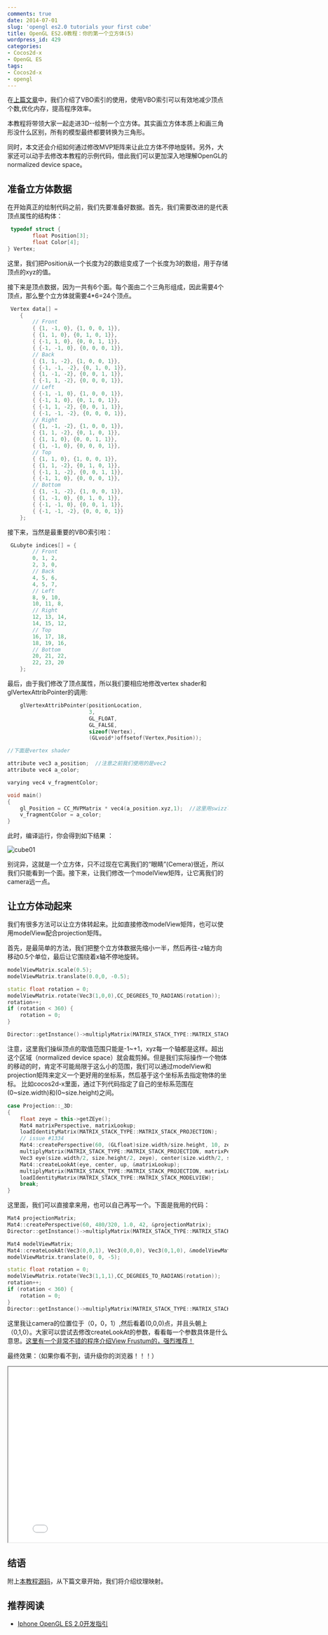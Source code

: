 ```yaml
---
comments: true
date: 2014-07-01
slug: 'opengl es2.0 tutorials your first cube'
title: OpenGL ES2.0教程：你的第一个立方体(5)
wordpress_id: 429
categories:
- Cocos2d-x
- OpenGL ES
tags:
- Cocos2d-x
- opengl
---
```


 
<!-- toc -->
在[上篇文章](http://zilongshanren.com/blog/2014-06-22-opengl-es2-use-vbo.html)中，我们介绍了VBO索引的使用，使用VBO索引可以有效地减少顶点个数,优化内存，提高程序效率。

本教程将带领大家一起走进3D--绘制一个立方体。其实画立方体本质上和画三角形没什么区别，所有的模型最终都要转换为三角形。

同时，本文还会介绍如何通过修改MVP矩阵来让此立方体不停地旋转。另外，大家还可以动手去修改本教程的示例代码，借此我们可以更加深入地理解OpenGL的normalized device space。

<!-- more -->

## 准备立方体数据

在开始真正的绘制代码之前，我们先要准备好数据。首先，我们需要改进的是代表顶点属性的结构体：

```cpp
 typedef struct {
        float Position[3];
        float Color[4];
} Vertex;
```
这里，我们把Position从一个长度为2的数组变成了一个长度为3的数组，用于存储顶点的xyz的值。

接下来是顶点数据，因为一共有6个面。每个面由二个三角形组成，因此需要4个顶点，那么整个立方体就需要4*6=24个顶点。

```cpp
 Vertex data[] =
    {
        // Front
        { {1, -1, 0}, {1, 0, 0, 1}},
        { {1, 1, 0}, {0, 1, 0, 1}},
        { {-1, 1, 0}, {0, 0, 1, 1}},
        { {-1, -1, 0}, {0, 0, 0, 1}},
        // Back
        { {1, 1, -2}, {1, 0, 0, 1}},
        { {-1, -1, -2}, {0, 1, 0, 1}},
        { {1, -1, -2}, {0, 0, 1, 1}},
        { {-1, 1, -2}, {0, 0, 0, 1}},
        // Left
        { {-1, -1, 0}, {1, 0, 0, 1}},
        { {-1, 1, 0}, {0, 1, 0, 1}},
        { {-1, 1, -2}, {0, 0, 1, 1}},
        { {-1, -1, -2}, {0, 0, 0, 1}},
        // Right
        { {1, -1, -2}, {1, 0, 0, 1}},
        { {1, 1, -2}, {0, 1, 0, 1}},
        { {1, 1, 0}, {0, 0, 1, 1}},
        { {1, -1, 0}, {0, 0, 0, 1}},
        // Top
        { {1, 1, 0}, {1, 0, 0, 1}},
        { {1, 1, -2}, {0, 1, 0, 1}},
        { {-1, 1, -2}, {0, 0, 1, 1}},
        { {-1, 1, 0}, {0, 0, 0, 1}},
        // Bottom
        { {1, -1, -2}, {1, 0, 0, 1}},
        { {1, -1, 0}, {0, 1, 0, 1}},
        { {-1, -1, 0}, {0, 0, 1, 1}},
        { {-1, -1, -2}, {0, 0, 0, 1}}
    };
```

接下来，当然是最重要的VBO索引啦：

```cpp
 GLubyte indices[] = {
        // Front
        0, 1, 2,
        2, 3, 0,
        // Back
        4, 5, 6,
        4, 5, 7,
        // Left
        8, 9, 10,
        10, 11, 8,
        // Right
        12, 13, 14,
        14, 15, 12,
        // Top
        16, 17, 18,
        18, 19, 16,
        // Bottom
        20, 21, 22,
        22, 23, 20
    }; 
```

最后，由于我们修改了顶点属性，所以我们要相应地修改vertex shader和glVertexAttribPointer的调用:

```cpp
    glVertexAttribPointer(positionLocation,
                          3,
                          GL_FLOAT,
                          GL_FALSE,
                          sizeof(Vertex),
                          (GLvoid*)offsetof(Vertex,Position));

//下面是vertex shader

attribute vec3 a_position;  //注意之前我们使用的是vec2
attribute vec4 a_color;

varying vec4 v_fragmentColor;

void main()
{
    gl_Position = CC_MVPMatrix * vec4(a_position.xyz,1);  //这里用swizzle的时候是xyz
    v_fragmentColor = a_color;
}
```

此时，编译运行，你会得到如下结果 ：

![cube01](https://zilongshanren.com/img/cube01.png)

别诧异，这就是一个立方体，只不过现在它离我们的“眼睛”(Cemera)很近，所以我们只能看到一个面。接下来，让我们修改一个modelView矩阵，让它离我们的camera远一点。

## 让立方体动起来

我们有很多方法可以让立方体转起来。比如直接修改modelView矩阵，也可以使用modelView配合projection矩阵。

首先，是最简单的方法，我们把整个立方体数据先缩小一半，然后再往-z轴方向移动0.5个单位，最后让它围绕着x轴不停地旋转。

```cpp
modelViewMatrix.scale(0.5);
modelViewMatrix.translate(0.0,0, -0.5);

static float rotation = 0;
modelViewMatrix.rotate(Vec3(1,0,0),CC_DEGREES_TO_RADIANS(rotation));
rotation++;
if (rotation < 360) {
    rotation = 0;
}

Director::getInstance()->multiplyMatrix(MATRIX_STACK_TYPE::MATRIX_STACK_MODELVIEW, modelViewMatrix);
```

注意，这里我们操纵顶点的取值范围只能是-1~+1，xyz每一个轴都是这样。超出这个区域（normalized device space）就会裁剪掉。但是我们实际操作一个物体的移动的时，肯定不可能局限于这么小的范围，我们可以通过modelView和projection矩阵来定义一个更好用的坐标系，然后基于这个坐标系去指定物体的坐标。
比如cocos2d-x里面，通过下列代码指定了自己的坐标系范围在(0~size.width)和(0~size.height)之间。

```cpp
case Projection::_3D:
{
    float zeye = this->getZEye();
    Mat4 matrixPerspective, matrixLookup;
    loadIdentityMatrix(MATRIX_STACK_TYPE::MATRIX_STACK_PROJECTION);
    // issue #1334
    Mat4::createPerspective(60, (GLfloat)size.width/size.height, 10, zeye+size.height/2, &matrixPerspective);
    multiplyMatrix(MATRIX_STACK_TYPE::MATRIX_STACK_PROJECTION, matrixPerspective);
    Vec3 eye(size.width/2, size.height/2, zeye), center(size.width/2, size.height/2, 0.0f), up(0.0f, 1.0f, 0.0f);
    Mat4::createLookAt(eye, center, up, &matrixLookup);
    multiplyMatrix(MATRIX_STACK_TYPE::MATRIX_STACK_PROJECTION, matrixLookup);
    loadIdentityMatrix(MATRIX_STACK_TYPE::MATRIX_STACK_MODELVIEW);
    break;
}
```

这里面，我们可以直接拿来用，也可以自己再写一个。下面是我用的代码：

```cpp
Mat4 projectionMatrix;
Mat4::createPerspective(60, 480/320, 1.0, 42, &projectionMatrix);
Director::getInstance()->multiplyMatrix(MATRIX_STACK_TYPE::MATRIX_STACK_PROJECTION, projectionMatrix);

Mat4 modelViewMatrix;
Mat4::createLookAt(Vec3(0,0,1), Vec3(0,0,0), Vec3(0,1,0), &modelViewMatrix);
modelViewMatrix.translate(0, 0, -5);

static float rotation = 0;
modelViewMatrix.rotate(Vec3(1,1,1),CC_DEGREES_TO_RADIANS(rotation));
rotation++;
if (rotation < 360) {
    rotation = 0;
}
Director::getInstance()->multiplyMatrix(MATRIX_STACK_TYPE::MATRIX_STACK_MODELVIEW, modelViewMatrix);
```

这里我让camera的位置位于（0，0，1）,然后看着(0,0,0)点，并且头朝上（0,1,0）。大家可以尝试去修改createLookAt的参数，看看每一个参数具体是什么意思。[这里有一个非常不错的程序介绍View Frustum的，强烈推荐！](http://user.xmission.com/~nate/tutors.html)

最终效果：（如果你看不到，请升级你的浏览器！！！）

<iframe  width="800" height="400" src="/webgl/ex05.html"></iframe>

## 结语

附上[本教程源码](http://git.oschina.net/zilongshanren/Cocos2D-X-OpenGL-ES-2.0/tree/lesson05)，从下篇文章开始，我们将介绍纹理映射。

## 推荐阅读

  * [Iphone OpenGL ES 2.0开发指引](http://www.cnblogs.com/zilongshanren/archive/2011/08/08/2131019.html)

